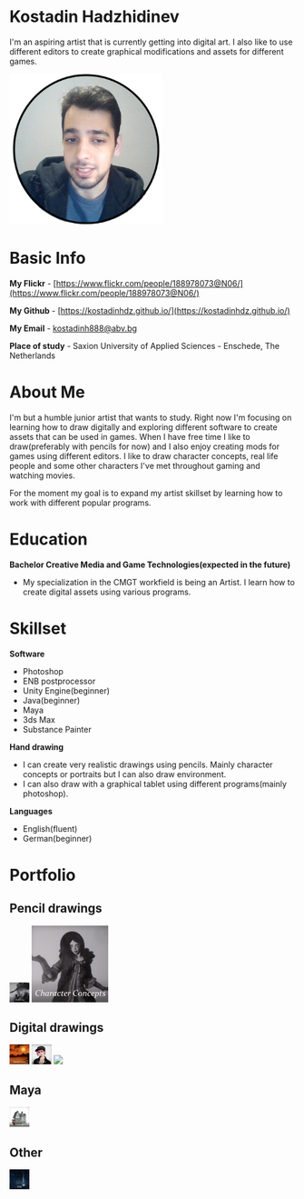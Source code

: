 # Kostadin Hadzhidinev
I'm an aspiring artist that is currently getting into digital art. I also like to use different editors to create graphical modifications and assets for different games.

<img src="imageofguy.png" width="270">

# Basic Info

**My Flickr** - [https://www.flickr.com/people/188978073@N06/](https://www.flickr.com/people/188978073@N06/)

**My Github** - [https://kostadinhdz.github.io/](https://kostadinhdz.github.io/)

**My Email** - kostadinh888@abv.bg

**Place of study** - Saxion University of Applied Sciences - Enschede, The Netherlands

# About Me

I'm but a humble junior artist that wants to study. Right now I'm focusing on learning how to draw digitally and exploring different software to create assets that can be used in games. When I have free time I like to draw(preferably with pencils for now) and I also enjoy creating mods for games using different editors. I like to draw character concepts, real life people and some other characters I've met throughout gaming and watching movies.

For the moment my goal is to expand my artist skillset by learning how to work with different popular programs.

# Education

**Bachelor Creative Media and Game Technologies(expected in the future)**

- My specialization in the CMGT workfield is being an Artist. I learn how to create digital assets using various programs.

# Skillset

**Software**
- Photoshop
- ENB postprocessor
- Unity Engine(beginner)
- Java(beginner)
- Maya
- 3ds Max
- Substance Painter

**Hand drawing**
- I can create very realistic drawings using pencils. Mainly character concepts or portraits but I can also draw environment.
- I can also draw with a graphical tablet using different programs(mainly photoshop).

**Languages**
- English(fluent)
- German(beginner)

# Portfolio

## Pencil drawings

[<img src="portraits.png" width="35">](https://kostadinhdz.github.io/Kostadin-Hadzidinev-Pencil-Portraits/) 
[<img src="character_concepts.png" width="135">](https://kostadinhdz.github.io/Kostadin-Hadzhidinev-Pencil-Concepts//)

## Digital drawings

[<img src="environment.png" width="35">](https://kostadinhdz.github.io/Kostadin-Hadzhidinev-Digital-Environment/) 
[<img src="digital_concepts.png" width="35">](https://kostadinhdz.github.io/Kostadin-Hadzhidinev-Digital-Concepts/) 
[<img src="digital_other.png" width="35">](https://kostadinhdz.github.io/Kostadin-Hadzhidinev-Digital-Other/)

## Maya

[<img src="maya_buildings.png" width="35">](https://kostadinhdz.github.io/Kostadin-Hadzhidinev-Maya-Architexture/)

## Other

[<img src="enb.png" width="35">](https://kostadinhdz.github.io/Kostadin-Hadzhidinev-Other-ENB/)

